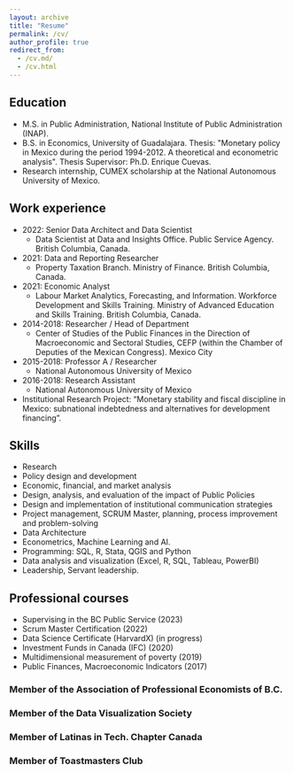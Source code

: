 ```yaml
---
layout: archive
title: "Resume"
permalink: /cv/
author_profile: true
redirect_from: 
  - /cv.md/
  - /cv.html
---
```



## Education

* M.S. in Public Administration, National Institute of Public Administration (INAP).
* B.S. in Economics, University of Guadalajara. Thesis: "Monetary policy in Mexico during the period 1994-2012. A theoretical and econometric analysis". 
Thesis Supervisor: Ph.D. Enrique Cuevas.
* Research internship, CUMEX scholarship at the National Autonomous University of Mexico. 

## Work experience

* 2022: Senior Data Architect and Data Scientist
  *  Data Scientist at Data and Insights Office. Public Service Agency. British Columbia, Canada. 
* 2021: Data and Reporting Researcher 
  * Property Taxation Branch. Ministry of Finance. British Columbia, Canada. 
* 2021: Economic Analyst
  * Labour Market Analytics, Forecasting, and Information. Workforce Development and Skills Training. Ministry of Advanced Education and Skills Training. British Columbia, Canada.
* 2014-2018: Researcher / Head of Department
  * Center of Studies of the Public Finances in the Direction of Macroeconomic and Sectoral Studies, CEFP (within the Chamber of Deputies of the Mexican Congress). Mexico City
* 2015-2018: Professor A / Researcher 
  * National Autonomous University of Mexico
* 2016-2018: Research Assistant 
  * National Autonomous University of Mexico
* Institutional Research Project: “Monetary stability and fiscal discipline in Mexico: subnational indebtedness and alternatives for development financing”. 


## Skills

* Research 
* Policy design and development
* Economic, financial, and market analysis
* Design, analysis, and evaluation of the impact of Public Policies
* Design and implementation of institutional communication strategies
* Project management, SCRUM Master, planning, process improvement and problem-solving
* Data Architecture
* Econometrics, Machine Learning and AI.
* Programming: SQL, R, Stata, QGIS and Python 
* Data analysis and visualization (Excel, R, SQL, Tableau, PowerBI)
* Leadership, Servant leadership. 

## Professional courses

* Supervising in the BC Public Service (2023)
* Scrum Master Certification (2022)
* Data Science Certificate (HarvardX) (in progress)
* Investment Funds in Canada (IFC) (2020)
* Multidimensional measurement of poverty (2019)
* Public Finances, Macroeconomic Indicators (2017)


### Member of the Association of Professional Economists of B.C.
### Member of the Data Visualization Society
### Member of Latinas in Tech. Chapter Canada
### Member of Toastmasters Club


